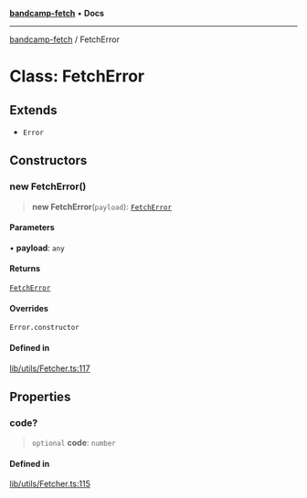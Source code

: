 [**bandcamp-fetch**](../README.md) • **Docs**

***

[bandcamp-fetch](../README.md) / FetchError

# Class: FetchError

## Extends

- `Error`

## Constructors

### new FetchError()

> **new FetchError**(`payload`): [`FetchError`](FetchError.md)

#### Parameters

• **payload**: `any`

#### Returns

[`FetchError`](FetchError.md)

#### Overrides

`Error.constructor`

#### Defined in

[lib/utils/Fetcher.ts:117](https://github.com/patrickkfkan/bandcamp-fetch/blob/d7908af6ae5080a27ddea05f2631b8fc5129d64d/src/lib/utils/Fetcher.ts#L117)

## Properties

### code?

> `optional` **code**: `number`

#### Defined in

[lib/utils/Fetcher.ts:115](https://github.com/patrickkfkan/bandcamp-fetch/blob/d7908af6ae5080a27ddea05f2631b8fc5129d64d/src/lib/utils/Fetcher.ts#L115)
